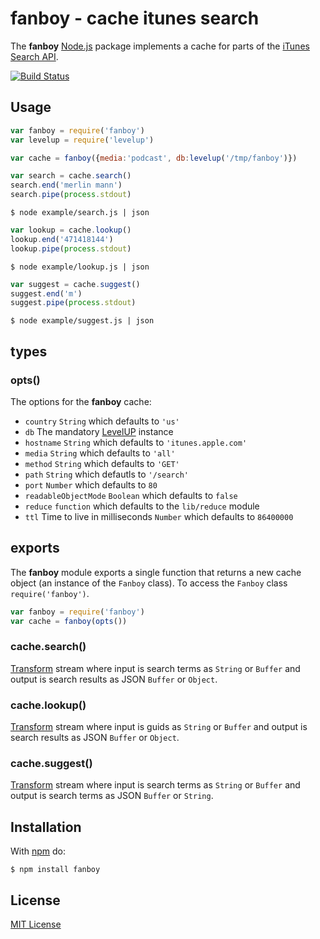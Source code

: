 
# fanboy - cache itunes search

The **fanboy** [Node.js](http://nodejs.org/) package implements a cache for parts of the [iTunes Search API](https://www.apple.com/itunes/affiliates/resources/documentation/itunes-cache-web-service-search-api.html).

[![Build Status](https://secure.travis-ci.org/michaelnisi/fanboy.svg)](http://travis-ci.org/michaelnisi/fanboy)

## Usage

```js
var fanboy = require('fanboy')
var levelup = require('levelup')

var cache = fanboy({media:'podcast', db:levelup('/tmp/fanboy')})
```

```js
var search = cache.search()
search.end('merlin mann')
search.pipe(process.stdout)
```

```
$ node example/search.js | json
```

```js
var lookup = cache.lookup()
lookup.end('471418144')
lookup.pipe(process.stdout)
```

```
$ node example/lookup.js | json
```

```js
var suggest = cache.suggest()
suggest.end('m')
suggest.pipe(process.stdout)
```

```
$ node example/suggest.js | json
```

## types

### opts()

The options for the **fanboy** cache:

- `country` `String` which defaults to `'us'`
- `db` The mandatory [LevelUP](https://github.com/rvagg/node-levelup) instance
- `hostname` `String` which defaults to `'itunes.apple.com'`
- `media` `String` which defaults to `'all'`
- `method` `String` which defaults to `'GET'`
- `path` `String` which defautls to `'/search'`
- `port` `Number` which defaults to `80`
- `readableObjectMode` `Boolean` which defaults to `false`
- `reduce` `function` which defaults to the `lib/reduce` module
- `ttl` Time to live in milliseconds `Number` which defaults to `86400000`

## exports

The **fanboy** module exports a single function that returns a new cache object (an instance of the `Fanboy` class). To access the `Fanboy` class `require('fanboy')`.

```js
var fanboy = require('fanboy')
var cache = fanboy(opts())
```

### cache.search()

[Transform](http://nodejs.org/api/stream.html#stream_class_stream_transform)  stream where input is search terms as `String` or `Buffer` and output is search results as JSON `Buffer` or `Object`.

### cache.lookup()

[Transform](http://nodejs.org/api/stream.html#stream_class_stream_transform) stream where input is guids as `String` or `Buffer` and output is search results as JSON `Buffer` or `Object`.

### cache.suggest()

[Transform](http://nodejs.org/api/stream.html#stream_class_stream_transform) stream where input is search terms as `String` or `Buffer` and output is search terms as JSON `Buffer` or `String`.

## Installation

With [npm](https://npmjs.org/package/fanboy) do:

```
$ npm install fanboy
```

## License

[MIT License](https://github.com/michaelnisi/fanboy/blob/master/LICENSE)
